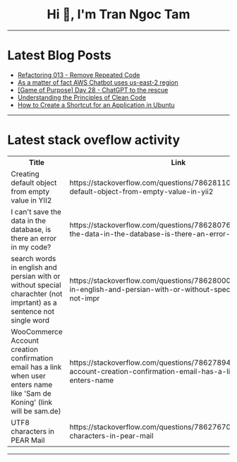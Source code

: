 <h1 align="center">Hi 👋, I'm Tran Ngoc Tam</h1>

---

# Latest Blog Posts 
<!-- BLOG-POST-LIST:START -->
- [Refactoring 013 - Remove Repeated Code](https://dev.to/mcsee/refactoring-013-remove-repeated-code-4npi)
- [As a matter of fact AWS Chatbot uses us-east-2 region](https://dev.to/takahiro_82jp/as-a-matter-of-fact-aws-chatbot-uses-us-east-2-region-2ghk)
- [[Game of Purpose] Day 28 - ChatGPT to the rescue](https://dev.to/humberd/game-of-purpose-day-28-chatgpt-to-the-rescue-2fh7)
- [Understanding the Principles of Clean Code](https://dev.to/kartikmehta8/understanding-the-principles-of-clean-code-3pcc)
- [How to Create a Shortcut for an Application in Ubuntu](https://dev.to/pcabreram1234/how-to-create-a-shortcut-for-an-application-in-ubuntu-39j6)
<!-- BLOG-POST-LIST:END -->

---

# Latest stack oveflow activity
<table>
  <tr><th>Title</th><th>Link</th></tr>
  <!-- STACKOVERFLOW:START --><tr><td>Creating default object from empty value in YII2</td><td>https://stackoverflow.com/questions/78628110/creating-default-object-from-empty-value-in-yii2</td></tr><tr><td>I can&#39;t save the data in the database, is there an error in my code?</td><td>https://stackoverflow.com/questions/78628076/i-cant-save-the-data-in-the-database-is-there-an-error-in-my-code</td></tr><tr><td>search words in english and persian with or without special charachter &lpar;not imprtant&rpar; as a sentence not single word</td><td>https://stackoverflow.com/questions/78628000/search-words-in-english-and-persian-with-or-without-special-charachter-not-impr</td></tr><tr><td>WooCommerce Account creation confirmation email has a link when user enters name like &#39;Sam de Koning&#39; &lpar;link will be sam.de&rpar;</td><td>https://stackoverflow.com/questions/78627894/woocommerce-account-creation-confirmation-email-has-a-link-when-user-enters-name</td></tr><tr><td>UTF8 characters in PEAR Mail</td><td>https://stackoverflow.com/questions/78627670/utf8-characters-in-pear-mail</td></tr><!-- STACKOVERFLOW:END -->
</table>

---


